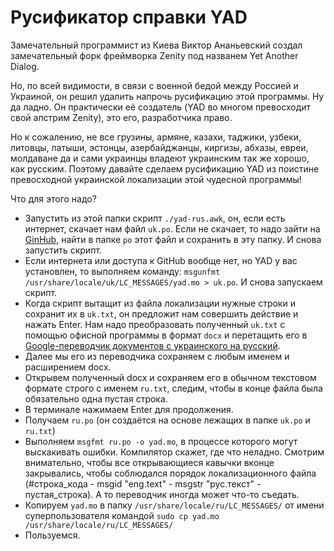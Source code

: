 # Русификатор справки YAD

Замечательный программист из Киева Виктор Ананьевский создал замечательный форк фреймворка Zenity под названем Yet Another Dialog.

Но, по всей видимости, в связи с военной бедой между Россией и Украиной, он решил удалить напрочь русификацию этой программы. Ну да ладно. Он практически её создатель (YAD во многом превосходит свой апстрим Zenity), это его, разработчика право.

Но к сожалению, не все грузины, армяне, казахи, таджики, узбеки, литовцы, латыши, эстонцы, азербайджанцы, киргизы, абхазы, евреи, молдаване да и сами украинцы владеют украинским так же хорошо, как русским. Поэтому давайте сделаем русификацию YAD из поистине превосходной украинской локализации этой чудесной программы!

Что для этого надо?

- Запустить из этой папки скрипт `./yad-rus.awk`, он, если есть интернет, скачает нам файл `uk.po`. Если не скачает, то надо зайти на [GinHub](https://github.com/v1cont/yad), найти в папке `po` этот файл и сохранить в эту папку. И снова запустить скрипт.
- Если интернета или доступа к GitHub вообще нет, но YAD у вас установлен, то выполняем команду: `msgunfmt /usr/share/locale/uk/LC_MESSAGES/yad.mo > uk.po`. И снова запускаем скрипт.
- Когда скрипт вытащит из файла локализации нужные строки и сохранит их в `uk.txt`, он предложит нам совершить действие и нажать Enter. Нам надо преобразовать полученный `uk.txt` с помощью офисной программы в формат `docx` и перетащить его в [Google-переводчик документов с украинского на русский](https://translate.google.com/?sl=uk&tl=ru&op=docs).
- Далее мы его из переводчика сохраняем с любым именем и расширением docx.
- Открывем полученный docx и сохраняем его в обычном текстовом формате строго с именем `ru.txt`, следим, чтобы в конце файла была обязательно одна пустая строка.
- В терминале нажимаем Enter для продолжения.
- Получаем `ru.po` (он создаётся на основе лежащих в папке `uk.po` и `ru.txt`)
- Выполняем `msgfmt ru.po -o yad.mo`, в процессе которого могут выскакивать ошибки. Компилятор скажет, где что неладно. Смотрим внимательно, чтобы все открывающиеся кавычки вконце закрывались, чтобы соблюдался порядок локализационного файла (#строка_кода - msgid "eng.text" - msgstr "рус.текст" - пустая_строка). А то переводчик иногда может что-то съедать.
- Копируем `yad.mo` в папку `/usr/share/locale/ru/LC_MESSAGES/` от имени суперпользователя командой `sudo cp yad.mo /usr/share/locale/ru/LC_MESSAGES/`
- Пользуемся.